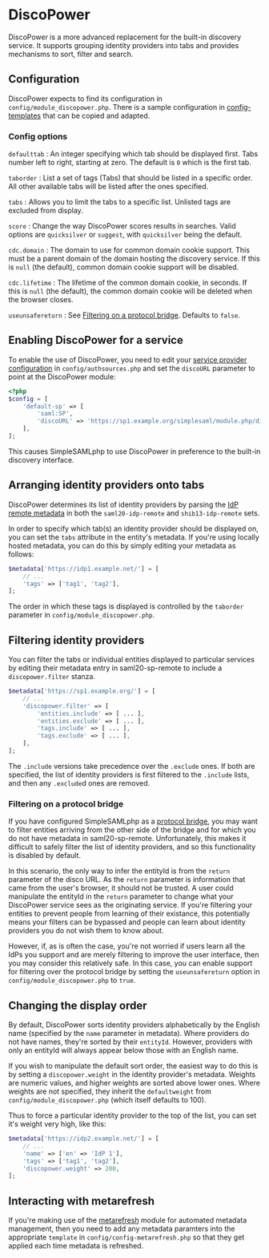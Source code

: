 DiscoPower
==========

DiscoPower is a more advanced replacement for the built-in discovery service. It supports grouping identity providers into tabs and provides mechanisms to sort, filter and search.

Configuration
-------------

DiscoPower expects to find its configuration in `config/module_discopower.php`. There is a sample configuration in [config-templates](../config-templates/) that can be copied and adapted.

### Config options

`defaulttab`
:   An integer specifying which tab should be displayed first. Tabs number left to right, starting at zero. The default is `0` which is the first tab.

`taborder`
:   List a set of tags (Tabs) that should be listed in a specific order. All other available tabs will be listed after the ones specified.

`tabs`
:   Allows you to limit the tabs to a specific list. Unlisted tags are excluded from display.

`score`
:   Change the way DiscoPower scores results in searches. Valid options are `quicksilver` or `suggest`, with `quicksilver` being the default.

`cdc.domain`
:   The domain to use for common domain cookie support. This must be a parent domain of the domain hosting the discovery service. If this is `null` (the default), common domain cookie support will be disabled.

`cdc.lifetime`
:   The lifetime of the common domain cookie, in seconds. If this is `null` (the default), the common domain cookie will be deleted when the browser closes.

`useunsafereturn`
:   See [Filtering on a protocol bridge](#filtering-on-a-protocol-bridge). Defaults to `false`.

Enabling DiscoPower for a service
---------------------------------

To enable the use of DiscoPower, you need to edit your [service provider configuration](https://simplesamlphp.org/docs/stable/simplesamlphp-sp) in `config/authsources.php` and set the `discoURL` parameter to point at the DiscoPower module:

```php
<?php
$config = [
    'default-sp' => [
        'saml:SP',
        'discoURL' => 'https://sp1.example.org/simplesaml/module.php/discopower/disco.php',
    ],
];
```

This causes SimpleSAMLphp to use DiscoPower in preference to the built-in discovery interface.

Arranging identity providers onto tabs
--------------------------------------

DiscoPower determines its list of identity providers by parsing the [IdP remote metadata](https://simplesamlphp.org/docs/stable/simplesamlphp-reference-idp-remote) in both the `saml20-idp-remote` and `shib13-idp-remote` sets.

In order to specify which tab(s) an identity provider should be displayed on, you can set the `tabs` attribute in the entity's metadata. If you're using locally hosted metadata, you can do this by simply editing your metadata as follows:

```php
$metadata['https://idp1.example.net/'] = [
    // ...
    'tags' => ['tag1', 'tag2'],
];
```


The order in which these tags is displayed is controlled by the `taborder` parameter in `config/module_discopower.php`.

Filtering identity providers
----------------------------

You can filter the tabs or individual entities displayed to particular services by editing their metadata entry in saml20-sp-remote to include a `discopower.filter` stanza.

```php
$metadata['https://sp1.example.org/'] = [
    // ...
    'discopower.filter' => [
        'entities.include' => [ ... ],
        'entities.exclude' => [ ... ],
        'tags.include' => [ ... ],
        'tags.exclude' => [ ... ],
    ],
];
```

The `.include` versions take precedence over the `.exclude` ones. If both are specified, the list of identity providers is first filtered to the `.include` lists, and then any `.exclude`d ones are removed.

### Filtering on a protocol bridge

If you have configured SimpleSAMLphp as a [protocol bridge](https://simplesamlphp.org/docs/stable/simplesamlphp-advancedfeatures#section_2), you may want to filter entities arriving from the other side of the bridge and for which you do not have metadata in saml20-sp-remote. Unfortunately, this makes it difficult to safely filter the list of identity providers, and so this functionality is disabled by default.

In this scenario, the only way to infer the entityId is from the `return` parameter of the disco URL.  As the `return` parameter is information that came from the user's browser, it should not be trusted. A user could manipulate the entityId in the `return` parameter to change what your DiscoPower service sees as the originating service. If you're filtering your entities to prevent people from learning of their existance, this potentially means your filters can be bypassed and people can learn about identity providers you do not wish them to know about.

However, if, as is often the case, you're not worried if users learn all the IdPs you support and are merely filtering to improve the user interface, then you may consider this relatively safe. In this case, you can enable support for filtering over the protocol bridge by setting the `useunsafereturn` option in `config/module_discopower.php` to `true`.

Changing the display order
---------------------------

By default, DiscoPower sorts identity providers alphabetically by the English name (specified by the `name` parameter in metadata). Where providers do not have names, they're sorted by their `entityId`. However, providers with only an entityId will always appear below those with an English name.

If you wish to manipulate the default sort order, the easiest way to do this is by setting a `discopower.weight` in the identity provider's metadata. Weights are numeric values, and higher weights are sorted above lower ones. Where weights are not specified, they inherit the `defaultweight` from `config/module_discopower.php` (which itself defaults to 100).

Thus to force a particular identity provider to the top of the list, you can set it's weight very high, like this:

```php
$metadata['https://idp2.example.net/'] = [
    // ...
    'name' => ['en' => 'IdP 1'],
    'tags' => ['tag1', 'tag2'],
    'discopower.weight' => 200,
];
```

Interacting with metarefresh
----------------------------

If you're making use of the [metarefresh](https://github.com/simplesamlphp/simplesamlphp-module-metarefresh) module for automated metadata management, then you need to add any metadata paramters into the appropriate `template` in `config/config-metarefresh.php` so that they get applied each time metadata is refreshed.
